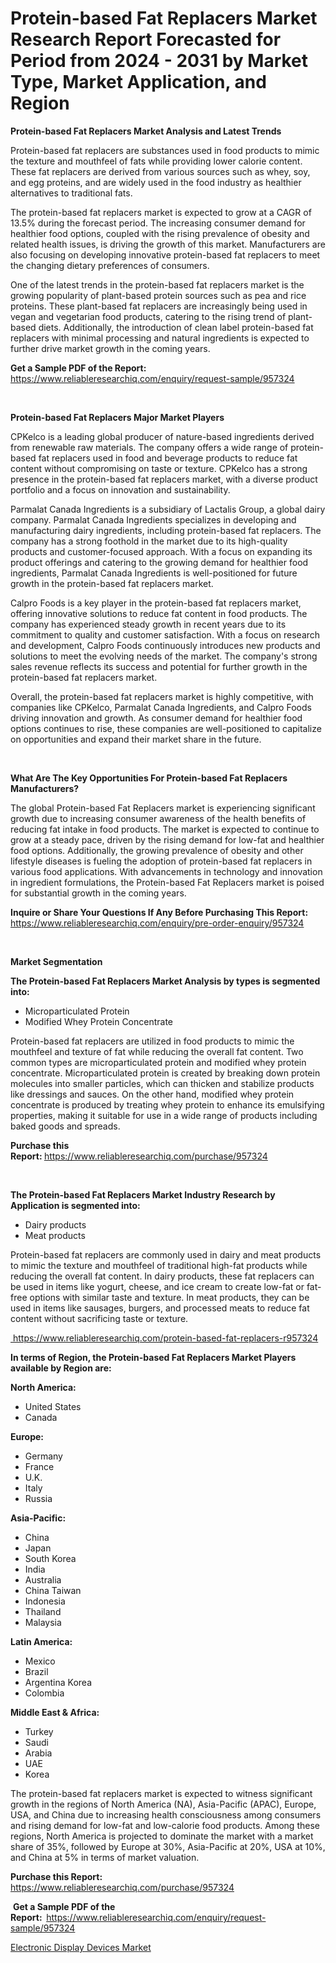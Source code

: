 <p><h1>Protein-based Fat Replacers Market Research Report Forecasted for Period from 2024 -  2031 by Market Type, Market Application, and Region</h1></p><p><strong>Protein-based Fat Replacers Market Analysis and Latest Trends</strong></p>
<p><p>Protein-based fat replacers are substances used in food products to mimic the texture and mouthfeel of fats while providing lower calorie content. These fat replacers are derived from various sources such as whey, soy, and egg proteins, and are widely used in the food industry as healthier alternatives to traditional fats.</p><p>The protein-based fat replacers market is expected to grow at a CAGR of 13.5% during the forecast period. The increasing consumer demand for healthier food options, coupled with the rising prevalence of obesity and related health issues, is driving the growth of this market. Manufacturers are also focusing on developing innovative protein-based fat replacers to meet the changing dietary preferences of consumers.</p><p>One of the latest trends in the protein-based fat replacers market is the growing popularity of plant-based protein sources such as pea and rice proteins. These plant-based fat replacers are increasingly being used in vegan and vegetarian food products, catering to the rising trend of plant-based diets. Additionally, the introduction of clean label protein-based fat replacers with minimal processing and natural ingredients is expected to further drive market growth in the coming years.</p></p>
<p><strong>Get a Sample PDF of the Report:&nbsp;</strong> <a href="https://www.reliableresearchiq.com/enquiry/request-sample/957324">https://www.reliableresearchiq.com/enquiry/request-sample/957324</a></p>
<p>&nbsp;</p>
<p><strong>Protein-based Fat Replacers Major Market Players</strong></p>
<p><p>CPKelco is a leading global producer of nature-based ingredients derived from renewable raw materials. The company offers a wide range of protein-based fat replacers used in food and beverage products to reduce fat content without compromising on taste or texture. CPKelco has a strong presence in the protein-based fat replacers market, with a diverse product portfolio and a focus on innovation and sustainability.</p><p>Parmalat Canada Ingredients is a subsidiary of Lactalis Group, a global dairy company. Parmalat Canada Ingredients specializes in developing and manufacturing dairy ingredients, including protein-based fat replacers. The company has a strong foothold in the market due to its high-quality products and customer-focused approach. With a focus on expanding its product offerings and catering to the growing demand for healthier food ingredients, Parmalat Canada Ingredients is well-positioned for future growth in the protein-based fat replacers market.</p><p>Calpro Foods is a key player in the protein-based fat replacers market, offering innovative solutions to reduce fat content in food products. The company has experienced steady growth in recent years due to its commitment to quality and customer satisfaction. With a focus on research and development, Calpro Foods continuously introduces new products and solutions to meet the evolving needs of the market. The company's strong sales revenue reflects its success and potential for further growth in the protein-based fat replacers market.</p><p>Overall, the protein-based fat replacers market is highly competitive, with companies like CPKelco, Parmalat Canada Ingredients, and Calpro Foods driving innovation and growth. As consumer demand for healthier food options continues to rise, these companies are well-positioned to capitalize on opportunities and expand their market share in the future.</p></p>
<p>&nbsp;</p>
<p><strong>What Are The Key Opportunities For Protein-based Fat Replacers Manufacturers?</strong></p>
<p><p>The global Protein-based Fat Replacers market is experiencing significant growth due to increasing consumer awareness of the health benefits of reducing fat intake in food products. The market is expected to continue to grow at a steady pace, driven by the rising demand for low-fat and healthier food options. Additionally, the growing prevalence of obesity and other lifestyle diseases is fueling the adoption of protein-based fat replacers in various food applications. With advancements in technology and innovation in ingredient formulations, the Protein-based Fat Replacers market is poised for substantial growth in the coming years.</p></p>
<p><strong>Inquire or Share Your Questions If Any Before Purchasing This Report:</strong> <a href="https://www.reliableresearchiq.com/enquiry/pre-order-enquiry/957324">https://www.reliableresearchiq.com/enquiry/pre-order-enquiry/957324</a></p>
<p>&nbsp;</p>
<p><strong>Market Segmentation</strong></p>
<p><strong>The Protein-based Fat Replacers Market Analysis by types is segmented into:</strong></p>
<p><ul><li>Microparticulated Protein</li><li>Modified Whey Protein Concentrate</li></ul></p>
<p><p>Protein-based fat replacers are utilized in food products to mimic the mouthfeel and texture of fat while reducing the overall fat content. Two common types are microparticulated protein and modified whey protein concentrate. Microparticulated protein is created by breaking down protein molecules into smaller particles, which can thicken and stabilize products like dressings and sauces. On the other hand, modified whey protein concentrate is produced by treating whey protein to enhance its emulsifying properties, making it suitable for use in a wide range of products including baked goods and spreads.</p></p>
<p><strong>Purchase this Report:&nbsp;</strong><a href="https://www.reliableresearchiq.com/purchase/957324">https://www.reliableresearchiq.com/purchase/957324</a></p>
<p>&nbsp;</p>
<p><strong>The Protein-based Fat Replacers Market Industry Research by Application is segmented into:</strong></p>
<p><ul><li>Dairy products</li><li>Meat products</li></ul></p>
<p><p>Protein-based fat replacers are commonly used in dairy and meat products to mimic the texture and mouthfeel of traditional high-fat products while reducing the overall fat content. In dairy products, these fat replacers can be used in items like yogurt, cheese, and ice cream to create low-fat or fat-free options with similar taste and texture. In meat products, they can be used in items like sausages, burgers, and processed meats to reduce fat content without sacrificing taste or texture.</p></p>
<p><a href="https://www.reliableresearchiq.com/protein-based-fat-replacers-r957324">&nbsp;https://www.reliableresearchiq.com/protein-based-fat-replacers-r957324</a></p>
<p><strong>In terms of Region, the Protein-based Fat Replacers Market Players available by Region are:</strong></p>
<p>
    <p> <strong> North America: </strong>
        <ul>
            <li>United States</li>
            <li>Canada</li>
        </ul>
        </p> 
    <p> <strong> Europe: </strong>
        <ul>
            <li>Germany</li>
            <li>France</li>
            <li>U.K.</li>
            <li>Italy</li>
            <li>Russia</li>
        </ul>
        </p> 
    <p> <strong> Asia-Pacific: </strong>
        <ul>
            <li>China</li>
            <li>Japan</li>
            <li>South Korea</li>
            <li>India</li>
            <li>Australia</li>
            <li>China Taiwan</li>
            <li>Indonesia</li>
            <li>Thailand</li>
            <li>Malaysia</li>
        </ul>
        </p> 
    <p> <strong> Latin America: </strong>
        <ul>
            <li>Mexico</li>
            <li>Brazil</li>
            <li>Argentina Korea</li>
            <li>Colombia</li>
        </ul>
        </p> 
    <p> <strong> Middle East & Africa: </strong>
        <ul>
            <li>Turkey</li>
            <li>Saudi</li>
            <li>Arabia</li>
            <li>UAE</li>
            <li>Korea</li>
        </ul>
    </p>
    </p>
<p><p>The protein-based fat replacers market is expected to witness significant growth in the regions of North America (NA), Asia-Pacific (APAC), Europe, USA, and China due to increasing health consciousness among consumers and rising demand for low-fat and low-calorie food products. Among these regions, North America is projected to dominate the market with a market share of 35%, followed by Europe at 30%, Asia-Pacific at 20%, USA at 10%, and China at 5% in terms of market valuation.</p></p>
<p><strong>Purchase this Report: </strong><a href="https://www.reliableresearchiq.com/purchase/957324">https://www.reliableresearchiq.com/purchase/957324</a></p>
<p>&nbsp;<strong>Get a Sample PDF of the Report:&nbsp;&nbsp;</strong><a href="https://www.reliableresearchiq.com/enquiry/request-sample/957324">https://www.reliableresearchiq.com/enquiry/request-sample/957324</a></p>
<p><strong></strong></p>
<p><p><a href="https://github.com/RickHolmes3/Market-Research-Report-List-6/blob/main/electronic-display-devices-market.md">Electronic Display Devices Market</a></p></p>
